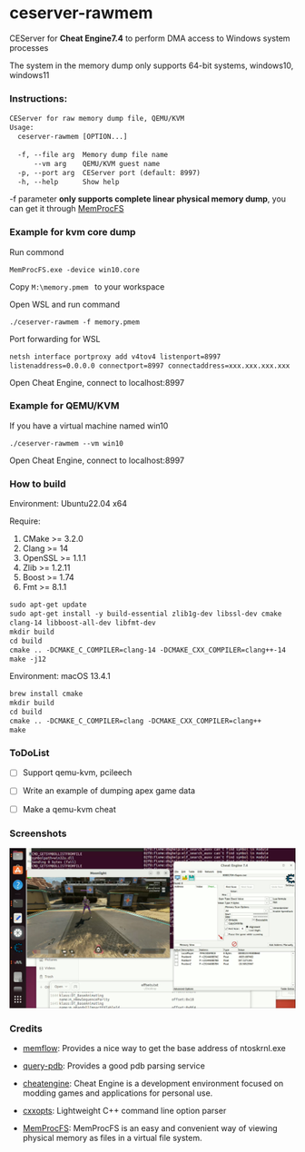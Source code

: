 # ceserver-rawmem 

CEServer for **Cheat Engine7.4** to perform DMA access to Windows system processes

The system in the memory dump only supports 64-bit systems, windows10, windows11

### Instructions:

```
CEServer for raw memory dump file, QEMU/KVM
Usage:
  ceserver-rawmem [OPTION...]

  -f, --file arg  Memory dump file name
      --vm arg    QEMU/KVM guest name
  -p, --port arg  CEServer port (default: 8997)
  -h, --help      Show help
```

-f parameter **only supports complete linear physical memory dump**, you can get it through [MemProcFS](https://github.com/ufrisk/MemProcFS)



### Example for kvm core dump

Run commond

``` 
MemProcFS.exe -device win10.core
```

Copy `M:\memory.pmem ` to your workspace

Open WSL and run command 

```
./ceserver-rawmem -f memory.pmem
```

Port forwarding for WSL

```
netsh interface portproxy add v4tov4 listenport=8997 listenaddress=0.0.0.0 connectport=8997 connectaddress=xxx.xxx.xxx.xxx
```

Open Cheat Engine, connect to localhost:8997



### Example for QEMU/KVM

If you have a virtual machine named win10

```
./ceserver-rawmem --vm win10
```

Open Cheat Engine, connect to localhost:8997



### How to build

Environment: Ubuntu22.04 x64

Require:

1. CMake >= 3.2.0
2. Clang >= 14
3. OpenSSL >= 1.1.1
4. Zlib >= 1.2.11
5. Boost >= 1.74
6. Fmt >= 8.1.1

```
sudo apt-get update
sudo apt-get install -y build-essential zlib1g-dev libssl-dev cmake clang-14 libboost-all-dev libfmt-dev
mkdir build
cd build
cmake .. -DCMAKE_C_COMPILER=clang-14 -DCMAKE_CXX_COMPILER=clang++-14
make -j12
```

Environment: macOS 13.4.1

```
brew install cmake
mkdir build
cd build
cmake .. -DCMAKE_C_COMPILER=clang -DCMAKE_CXX_COMPILER=clang++
make
```



### ToDoList

- [ ] Support qemu-kvm, pcileech

- [ ] Write an example of dumping apex game data

- [ ] Make a qemu-kvm cheat



### Screenshots

![image-1](./screenshots/image-1.png)



### Credits

- [memflow](https://github.com/memflow/memflow): Provides a nice way to get the base address of ntoskrnl.exe

- [query-pdb](https://github.com/zouxianyu/query-pdb): Provides a good pdb parsing service

- [cheatengine](https://github.com/cheat-engine/cheat-engine): Cheat Engine is a development environment focused on modding games and applications for personal use.
- [cxxopts](https://github.com/jarro2783/cxxopts): Lightweight C++ command line option parser
- [MemProcFS](https://github.com/ufrisk/MemProcFS): MemProcFS is an easy and convenient way of viewing physical memory as files in a virtual file system.

